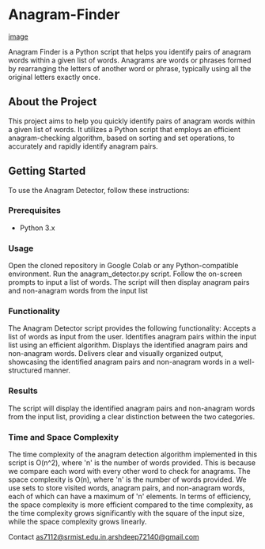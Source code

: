 # Anagram-Finder

[image](https://github.com/deeparsh7/AnagramFinder/assets/121679549/04e0ab8a-6476-4dc9-a676-305c911019fe)


Anagram Finder is a Python script that helps you identify pairs of anagram words within a given list of words. Anagrams are words or phrases formed by rearranging the letters of another word or phrase, typically using all the original letters exactly once.

## About the Project

This project aims to help you quickly identify pairs of anagram words within a given list of words. It utilizes a Python script that employs an efficient anagram-checking algorithm, based on sorting and set operations, to accurately and rapidly identify anagram pairs.

## Getting Started

To use the Anagram Detector, follow these instructions:

### Prerequisites

- Python 3.x

### Usage

Open the cloned repository in Google Colab or any Python-compatible environment.
Run the anagram_detector.py script.
Follow the on-screen prompts to input a list of words.
The script will then display anagram pairs and non-anagram words from the input list

### Functionality
The Anagram Detector script provides the following functionality:
Accepts a list of words as input from the user.
Identifies anagram pairs within the input list using an efficient algorithm.
Displays the identified anagram pairs and non-anagram words.
Delivers clear and visually organized output, showcasing the identified anagram pairs and non-anagram words in a well-structured manner.

### Results
The script will display the identified anagram pairs and non-anagram words from the input list, providing a clear distinction between the two categories.

### Time and Space Complexity

The time complexity of the anagram detection algorithm implemented in this script is O(n^2), where 'n' is the number of words provided. This is because we compare each word with every other word to check for anagrams.
The space complexity is O(n), where 'n' is the number of words provided. We use sets to store visited words, anagram pairs, and non-anagram words, each of which can have a maximum of 'n' elements.
In terms of efficiency, the space complexity is more efficient compared to the time complexity, as the time complexity grows significantly with the square of the input size, while the space complexity grows linearly.

Contact
as7112@srmist.edu.in,arshdeep72140@gmail.com
